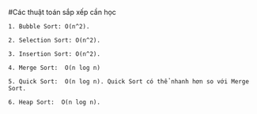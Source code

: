 #Các thuật toán sắp xếp cần học


```````
1. Bubble Sort: O(n^2).
```````

```````
2. Selection Sort: O(n^2).
```````

```````
3. Insertion Sort: O(n^2).
```````

```````
4. Merge Sort:  O(n log n)
```````

```````
5. Quick Sort:  O(n log n). Quick Sort có thể nhanh hơn so với Merge Sort.
```````

```````
6. Heap Sort:  O(n log n).
```````